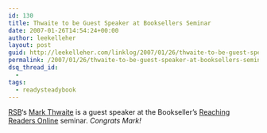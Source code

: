 ```yaml
---
id: 130
title: Thwaite to be Guest Speaker at Booksellers Seminar
date: 2007-01-26T14:54:24+00:00
author: leekelleher
layout: post
guid: http://leekelleher.com/linklog/2007/01/26/thwaite-to-be-guest-speaker-at-booksellers-seminar/
permalink: /2007/01/26/thwaite-to-be-guest-speaker-at-booksellers-seminar/
dsq_thread_id:
  - 
tags:
  - readysteadybook
---
```

[RSB](http://www.readysteadybook.com/)&#8216;s [Mark Thwaite](http://www.readysteadybook.com/Contributor.aspx?name=markthwaite) is a guest speaker at the Bookseller&#8217;s [Reaching Readers Online](http://www.thebookseller.com/readersonline/) seminar. _Congrats Mark!_